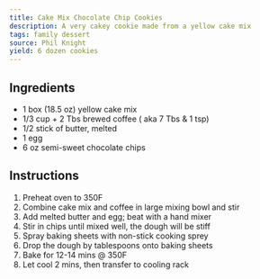 ```yaml
---
title: Cake Mix Chocolate Chip Cookies
description: A very cakey cookie made from a yellow cake mix
tags: family dessert
source: Phil Knight
yield: 6 dozen cookies
---
```

## Ingredients
- 1 box (18.5 oz) yellow cake mix
- 1/3 cup + 2 Tbs brewed coffee ( aka 7 Tbs & 1 tsp)
- 1/2 stick of butter, melted
- 1 egg
- 6 oz semi-sweet chocolate chips

## Instructions
1. Preheat oven to 350F
2. Combine cake mix and coffee in large mixing bowl and stir
3. Add melted butter and egg; beat with a hand mixer
4. Stir in chips until mixed well, the dough will be stiff
5. Spray baking sheets with non-stick cooking sprey
6. Drop the dough by tablespoons onto baking sheets
7. Bake for 12-14 mins @ 350F
8. Let cool 2 mins, then transfer to cooling rack
